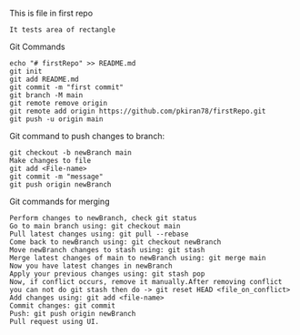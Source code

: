 This is file in first repo

    It tests area of rectangle

Git Commands

    echo "# firstRepo" >> README.md
    git init
    git add README.md
    git commit -m "first commit"
    git branch -M main
    git remote remove origin
    git remote add origin https://github.com/pkiran78/firstRepo.git
    git push -u origin main

Git command to push changes to branch:

	git checkout -b newBranch main
	Make changes to file
	git add <File-name>
	git commit -m "message"
	git push origin newBranch
	
Git commands for merging

	Perform changes to newBranch, check git status
	Go to main branch using: git checkout main
	Pull latest changes using: git pull --rebase
	Come back to newBranch using: git checkout newBranch
	Move newBranch changes to stash using: git stash
	Merge latest changes of main to newBranch using: git merge main
	Now you have latest changes in newBranch
	Apply your previous changes using: git stash pop
	Now, if conflict occurs, remove it manually.After removing conflict you can not do git stash then do -> git reset HEAD <file_on_conflict>
	Add changes using: git add <file-name>
	Commit changes: git commit
	Push: git push origin newBranch
	Pull request using UI.
